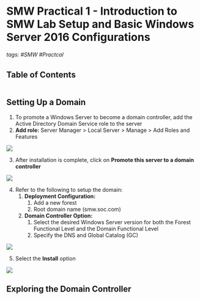 # SMW Practical 1 - Introduction to SMW Lab Setup and Basic Windows Server 2016 Configurations

###### tags: #SMW #Practcal

## Table of Contents
```toc
```

## Setting Up a Domain 
1. To promote a Windows Server to become a domain controller, add the Active Directory Domain Service role to the server
2. **Add role:** Server Manager > Local Server > Manage > Add Roles and Features

![](https://i.imgur.com/1HY5Qpb.png)

3. After installation is complete, click on **Promote this server to a domain controller**

![](https://i.imgur.com/s7It3vk.png)

4. Refer to the following to setup the domain:
	1. **Deployment Configuration:**
		1. Add a new forest
		2. Root domain name (smw.soc.com)
	2. **Domain Controller Option:**
		1. Select the desired Windows Server version for both the Forest Functional Level and the Domain Functional Level
		2. Specify the DNS and Global Catalog (GC)

![](https://i.imgur.com/080DX8a.png)

5. Select the **Install** option

![](https://i.imgur.com/KqhpJov.png)

## Exploring the Domain Controller